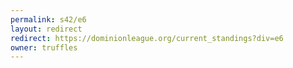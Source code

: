 ```yaml
---
permalink: s42/e6
layout: redirect
redirect: https://dominionleague.org/current_standings?div=e6
owner: truffles
---
```

